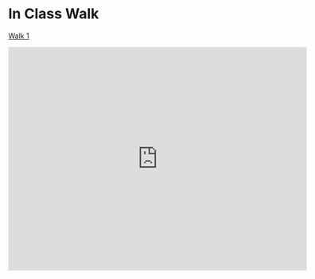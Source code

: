 # In Class Walk

[Walk 1](https://goo.gl/maps/vDwdKnk9UPU2)

<iframe src="https://www.google.com/maps/embed?pb=!1m28!1m12!1m3!1d21522.311513707606!2d-122.15229605114934!3d47.60107111778335!2m3!1f0!2f0!3f0!3m2!1i1024!2i768!4f13.1!4m13!3e2!4m5!1s0x0%3A0x36a6f60d6d0b83e2!2sCrossroads+Park!3m2!1d47.617733099999995!2d-122.1249031!4m5!1s0x54906c1e28d06265%3A0xbb6915939ab3de70!2sBellevue+College%2C+3000+Landerholm+Cir+SE%2C+Bellevue%2C+WA+98007!3m2!1d47.585351499999994!2d-122.1482834!5e0!3m2!1sen!2sus!4v1454371022341" width="600" height="450" frameborder="0" style="border:0" allowfullscreen></iframe>
